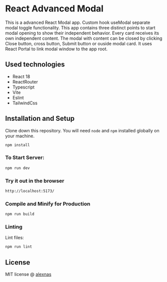 # React Advanced Modal

This is a advanced React Modal app. Custom hook useModal separate modal toggle functionality. This app contains three distinct points to start modal opening to show their independent behavior. Every card receives its own independent content. The modal with content can be closed by clicking Close button, cross button, Submit button or ouside modal card. It uses React Portal to link modal window to the app root.

## Used technologies

- React 18
- ReactRouter
- Typescript
- Vite
- Eslint
- TailwindCss

## Installation and Setup

Clone down this repository. You will need `node` and `npm` installed globally on your machine.

```sh
npm install
```

### To Start Server:

```sh
npm run dev
```

### Try it out in the browser

```sh
http://localhost:5173/
```

### Compile and Minify for Production

```sh
npm run build
```

### Linting

Lint files:

```sh
npm run lint
```

## License

MIT license @ [alexnas](https://github.com/alexnas)
